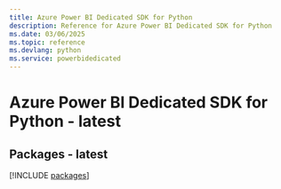 ```yaml
---
title: Azure Power BI Dedicated SDK for Python
description: Reference for Azure Power BI Dedicated SDK for Python
ms.date: 03/06/2025
ms.topic: reference
ms.devlang: python
ms.service: powerbidedicated
---
```

# Azure Power BI Dedicated SDK for Python - latest
## Packages - latest
[!INCLUDE [packages](power-bi-dedicated-index.md)]